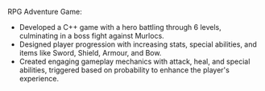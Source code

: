 RPG Adventure Game:
- Developed a C++ game with a hero battling through 6 levels, culminating in a boss fight against Murlocs.
- Designed player progression with increasing stats, special abilities, and items like Sword, Shield, Armour, and Bow.
- Created engaging gameplay mechanics with attack, heal, and special abilities, triggered based on probability to enhance the player's experience.
